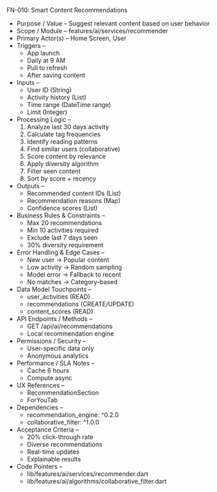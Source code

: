 FN-010: Smart Content Recommendations
- Purpose / Value – Suggest relevant content based on user behavior
- Scope / Module – features/ai/services/recommender
- Primary Actor(s) – Home Screen, User
- Triggers –
  - App launch
  - Daily at 9 AM
  - Pull to refresh
  - After saving content
- Inputs –
  - User ID (String)
  - Activity history (List<Activity>)
  - Time range (DateTime range)
  - Limit (Integer)
- Processing Logic –
  1. Analyze last 30 days activity
  2. Calculate tag frequencies
  3. Identify reading patterns
  4. Find similar users (collaborative)
  5. Score content by relevance
  6. Apply diversity algorithm
  7. Filter seen content
  8. Sort by score + recency
- Outputs –
  - Recommended content IDs (List)
  - Recommendation reasons (Map)
  - Confidence scores (List<Double>)
- Business Rules & Constraints –
  - Max 20 recommendations
  - Min 10 activities required
  - Exclude last 7 days seen
  - 30% diversity requirement
- Error Handling & Edge Cases –
  - New user → Popular content
  - Low activity → Random sampling
  - Model error → Fallback to recent
  - No matches → Category-based
- Data Model Touchpoints –
  - user_activities (READ)
  - recommendations (CREATE/UPDATE)
  - content_scores (READ)
- API Endpoints / Methods –
  - GET /api/ai/recommendations
  - Local recommendation engine
- Permissions / Security –
  - User-specific data only
  - Anonymous analytics
- Performance / SLA Notes –
  - Cache 6 hours
  - Compute async
- UX References –
  - RecommendationSection
  - ForYouTab
- Dependencies –
  - recommendation_engine: ^0.2.0
  - collaborative_filter: ^1.0.0
- Acceptance Criteria –
  - 20% click-through rate
  - Diverse recommendations
  - Real-time updates
  - Explainable results
- Code Pointers –
  - lib/features/ai/services/recommender.dart
  - lib/features/ai/algorithms/collaborative_filter.dart